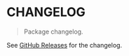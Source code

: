 # CHANGELOG

> Package changelog.

See [GitHub Releases](https://github.com/stdlib-js/math-tools-unary/releases) for the changelog.